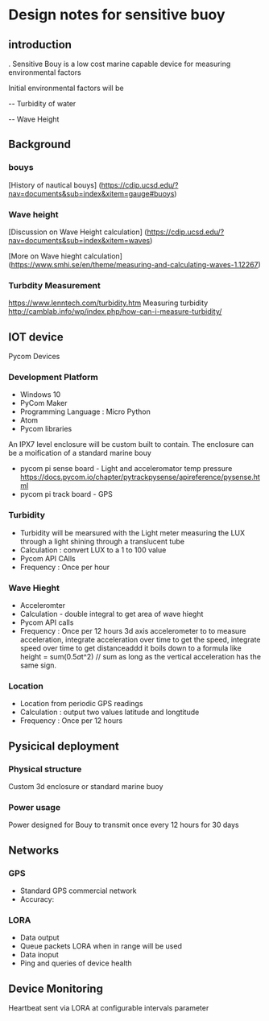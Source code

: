 # Design notes for sensitive buoy

## introduction

. Sensitive Bouy is a low cost marine capable device for measuring environmental factors

Initial environmental factors will be

-- Turbidity of water

-- Wave Height

## Background
### bouys
[History of nautical bouys]
(https://cdip.ucsd.edu/?nav=documents&sub=index&xitem=gauge#buoys)

### Wave height
[Discussion on Wave Height calculation]
(https://cdip.ucsd.edu/?nav=documents&sub=index&xitem=waves)

[More on Wave hieght calculation]
(https://www.smhi.se/en/theme/measuring-and-calculating-waves-1.12267)
### Turbdity Measurement
https://www.lenntech.com/turbidity.htm
Measuring turbidity
http://camblab.info/wp/index.php/how-can-i-measure-turbidity/

## IOT device
Pycom Devices

### Development Platform
* Windows 10
* PyCom Maker
* Programming Language : Micro Python
* Atom
* Pycom libraries

An IPX7 level enclosure will be custom built to contain. The enclosure can be a moification of a standard marine bouy

* pycom pi sense board - Light and acceleromator temp pressure
https://docs.pycom.io/chapter/pytrackpysense/apireference/pysense.html
* pycom pi track board - GPS

### Turbidity
* Turbidity will be mearsured with the Light meter measuring the LUX through a light shining through a translucent tube
* Calculation : convert LUX to a 1 to 100 value
* Pycom API CAlls
* Frequency : Once per hour

### Wave Hieght
* Acceleromter 
* Calculation - double integral to get area of wave hieght
* Pycom API calls
* Frequency : Once per 12 hours
3d axis accelerometer to to measure acceleration, 
integrate acceleration over time to get the speed, 
integrate speed over time to get distanceaddd
it boils down to a formula like  height = sum(0.5*a*t^2)   // sum as long as the vertical acceleration has the same sign. 


### Location
* Location from periodic GPS readings
* Calculation : output two values latitude and longtitude
* Frequency : Once per 12 hours


## Pysicical deployment
### Physical structure
Custom 3d enclosure or standard marine buoy
### Power usage
Power designed for Bouy to transmit once every 12 hours for 30 days

## Networks

### GPS 
* Standard GPS commercial network
* Accuracy:

### LORA
* Data output
* Queue packets LORA when in range will be used 
* Data inoput
* Ping and queries of device health

## Device Monitoring
Heartbeat sent via LORA at configurable intervals parameter
